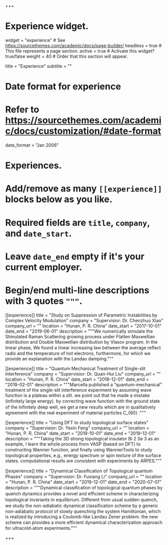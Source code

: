 +++
# Experience widget.
widget = "experience"  # See https://sourcethemes.com/academic/docs/page-builder/
headless = true  # This file represents a page section.
active = true  # Activate this widget? true/false
weight = 40  # Order that this section will appear.

title = "Experience"
subtitle = ""

# Date format for experience
#   Refer to https://sourcethemes.com/academic/docs/customization/#date-format
date_format = "Jan 2006"

# Experiences.
#   Add/remove as many `[[experience]]` blocks below as you like.
#   Required fields are `title`, `company`, and `date_start`.
#   Leave `date_end` empty if it's your current employer.
#   Begin/end multi-line descriptions with 3 quotes `"""`.
[[experience]]
  title = "Study on Suppression of Parametric Instabilities by Complex Velocity Modulation"
  company = "Supervisior: Dr. Chenzhuo Xiao"
  company_url = ""
  location = "Hunan, P. R. China"
  date_start = "2017-10-01"
  date_end = "2019-06-01"
  description = """We numerically simulate the Stimulated Raman Scattering growing process under Flatten Maxwellian distribution and Double Maxwellian distribution by Vlasov program. In the linear phase, We found a linear increasing law between the average reﬂect radio and the temperature of hot electrons, furthermore, for which we provide an explanation with the Landau damping."""

[[experience]]
  title = "Quantum Mechanical Treatment of Single-slit Interference"
  company = "Supervisior: Dr. Quan-Hui Liu"
  company_url = ""
  location = "Hunan, P. R. China"
  date_start = "2018-12-01"
  date_end = "2019-02-01"
  description = """Marcella published a “quantum-mechanical" treatment of the single-slit interference experiment by assuming wave function is a plateau within a slit. we point out that he made a mistake (inﬁnitely large energy). by correcting wave function with the ground state of the inﬁnitely deep well, we get a new results which are in qualitatively agreement with the real experiment of material particles C_{60} ."""
  
[[experience]]
  title = "Using DFT to study topological surface states"
  company = "Supervisior: Dr. Yexin Feng"
  company_url = ""
  location = "Hunan, P. R. China"
  date_start = "2019-10-01"
  date_end = "2019-12-01"
  description = """Taking the 3D strong topological insulator Bi 2 Se 3 as an example, I learn the whole process from VASP (based on DFT) to constructing Wannier function, and ﬁnally using WannierTools to study topological properties, e.g., energy spectrum or spin texture of the surface states. computational results are consistent with experiments by ARPES."""
  
[[experience]]
  title = "Dynamical Classiﬁcation of Topological quantum Phases"
  company = "Supervisior: Dr. Fuxiang Li"
  company_url = ""
  location = "Hunan, P. R. China"
  date_start = "2019-12-01"
  date_end = "2020-07-01"
  description = """Dynamical classiﬁcation of topological quantum phases by quench dynamics provides a novel and eﬃcient scheme in characterizing topological invariants in equilibrium. Diﬀerent from usual sudden quench, we study the non-adiabatic dynamical classiﬁcation scheme by a generic non-adiabatic protocol of slowly quenching the system Hamiltonian, which is realized by introducing a Coulomb-like Landau Zener problem. the new scheme can provides a more eﬃcient dynamical characterization approach for ultracold-atom experiments."""

+++
